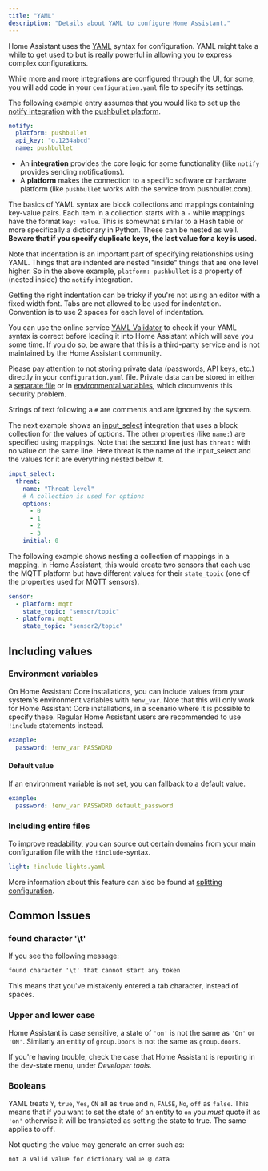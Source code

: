 ```yaml
---
title: "YAML"
description: "Details about YAML to configure Home Assistant."
---
```


Home Assistant uses the [YAML](https://yaml.org/) syntax for configuration. YAML might take a while to get used to but is really powerful in allowing you to express complex configurations.

While more and more integrations are configured through the UI, for some, you will add code in your `configuration.yaml` file to specify its settings.

The following example entry assumes that you would like to set up the [notify integration](/integrations/notify) with the [pushbullet platform](/integrations/pushbullet).

```yaml
notify:
  platform: pushbullet
  api_key: "o.1234abcd"
  name: pushbullet
```

- An **integration** provides the core logic for some functionality (like `notify` provides sending notifications).
- A **platform** makes the connection to a specific software or hardware platform (like `pushbullet` works with the service from pushbullet.com).

The basics of YAML syntax are block collections and mappings containing key-value pairs. Each item in a collection starts with a `-` while mappings have the format `key: value`.  This is somewhat similar to a Hash table or more specifically a dictionary in Python. These can be nested as well.  **Beware that if you specify duplicate keys, the last value for a key is used**.

Note that indentation is an important part of specifying relationships using YAML. Things that are indented are nested "inside" things that are one level higher. So in the above example, `platform: pushbullet` is a property of (nested inside) the `notify` integration.

Getting the right indentation can be tricky if you're not using an editor with a fixed width font. Tabs are not allowed to be used for indentation. Convention is to use 2 spaces for each level of indentation.

You can use the online service [YAML Validator](https://codebeautify.org/yaml-validator/) to check if your YAML syntax is correct before loading it into Home Assistant which will save you some time. If you do so, be aware that this is a third-party service and is not maintained by the Home Assistant community.

<div class='note'>

Please pay attention to not storing private data (passwords, API keys, etc.) directly in your `configuration.yaml` file. Private data can be stored in either a [separate file](/docs/configuration/secrets/) or in [environmental variables](/docs/configuration/yaml/#using-environment-variables), which circumvents this security problem.

</div>

Strings of text following a `#` are comments and are ignored by the system.

The next example shows an [input_select](/integrations/input_select) integration that uses a block collection for the values of options.
The other properties (like `name:`) are specified using mappings. Note that the second line just has `threat:` with no value on the same line. Here threat is the name of the input_select and the values for it are everything nested below it.

```yaml
input_select:
  threat:
    name: "Threat level"
    # A collection is used for options
    options:
      - 0
      - 1
      - 2
      - 3
    initial: 0
```

The following example shows nesting a collection of mappings in a mapping. In Home Assistant, this would create two sensors that each use the MQTT platform but have different values for their `state_topic` (one of the properties used for MQTT sensors).

```yaml
sensor:
  - platform: mqtt
    state_topic: "sensor/topic"
  - platform: mqtt
    state_topic: "sensor2/topic"
```

## Including values

### Environment variables

On Home Assistant Core installations, you can include values from your system's environment variables with `!env_var`.
Note that this will only work for Home Assistant Core installations, in a scenario where it is possible to specify these.
Regular Home Assistant users are recommended to use `!include` statements instead.

```yaml
example:
  password: !env_var PASSWORD
```

#### Default value

If an environment variable is not set, you can fallback to a default value.

```yaml
example:
  password: !env_var PASSWORD default_password
```

### Including entire files

To improve readability, you can source out certain domains from your main configuration file with the `!include`-syntax.

```yaml
light: !include lights.yaml
```

More information about this feature can also be found at [splitting configuration](/docs/configuration/splitting_configuration/).

## Common Issues

### found character '\t'

If you see the following message:

```txt
found character '\t' that cannot start any token
```

This means that you've mistakenly entered a tab character, instead of spaces.

### Upper and lower case

Home Assistant is case sensitive, a state of `'on'` is not the same as `'On'` or `'ON'`. Similarly an entity of `group.Doors` is not the same as `group.doors`.

If you're having trouble, check the case that Home Assistant is reporting in the dev-state menu, under *Developer tools*.

### Booleans

YAML treats `Y`, `true`, `Yes`, `ON` all as `true` and `n`, `FALSE`, `No`, `off` as `false`. This means that if you want to set the state of an entity to `on` you *must* quote it as `'on'` otherwise it will be translated as setting the state to true. The same applies to `off`.

Not quoting the value may generate an error such as:

```txt
not a valid value for dictionary value @ data
```
